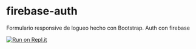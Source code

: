 # firebase-auth

Formulario responsive de logueo hecho con Bootstrap. Auth con firebase

[![Run on Repl.it](https://repl.it/badge/github/freeCodeCamp/boilerplate-npm)](https://tp1-optativo.facumruiz.repl.co)

